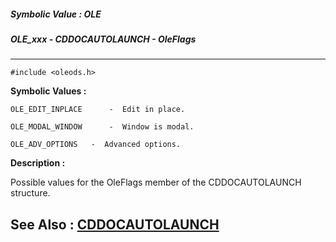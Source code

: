 ##### Symbolic Value : OLE
##### OLE_xxx - CDDOCAUTOLAUNCH - OleFlags
---
```
#include <oleods.h>
```

**Symbolic Values :**

	OLE_EDIT_INPLACE	  -  Edit in place.

	OLE_MODAL_WINDOW	  -  Window is modal.

	OLE_ADV_OPTIONS	  -  Advanced options.


**Description :**

Possible values for the OleFlags member of the CDDOCAUTOLAUNCH structure.


**See Also :**
[CDDOCAUTOLAUNCH](/domino-c-api-docs/reference/Data/CDDOCAUTOLAUNCH)
---
